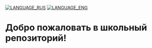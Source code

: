 [![LANGUAGE_RUS](https://img.shields.io/badge/-Русский-088?style=flat-square)](README_RU.md) [![LANGUAGE_ENG](https://img.shields.io/badge/-English-333?style=flat-square)](README.md)
# Добро пожаловать в школьный репозиторий!
